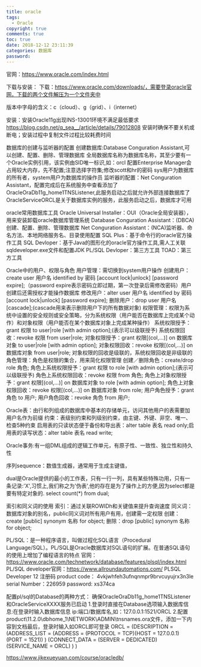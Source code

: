 ```yaml
---
title: oracle
tags:
  - Oracle 
copyright: true
comments: true
toc: true
date: 2018-12-12 23:11:39
categories: 数据库
password:
---
```


官网：https://www.oracle.com/index.html

下载与安装：
下载：https://www.oracle.com/downloads/，需要登录oracle官网，下载的两个文件解压为一个文件夹中

版本中字母的含义：c（cloud）、g（grid）、i（internet）

安装：安装Oracle11g出现INS-13001环境不满足最低要求 https://blog.csdn.net/q_sea__/article/details/79012808
安装时确保不要关机或断电；安装过程中复制文件过程比较耗费时间

数据库的创建与监听器的配置
创建数据库:Database Conguration Assistant,可以创建、配置、删除、管理数据库
全局数据库名称为数据库名称，其至少要有一个Oracle实例引用，该实例由SID唯一标识,如：orcl
配置Enterprise Manager会占用较大内存，先不配置;注意选择字符集;修改scott和hr的密码
sys用户为数据库的所有者，system用户为数据库的操作员
监听器的配置：Net Conguration Assistant，配置完成后在系统服务中查看添加了OracleOraDb11g_home1TNSListener,此服务启动之后就允许外部连接数据库了
OracleServiceORCL是关于数据库实例的服务，此服务启动之后，数据库才可用

oracle常用数据库工具
Oracle Universal Installer：OUI（Oracle全局安装器），用来安装卸载oracle数据库管理系统
Database Conguration Assistant：(DBCA)创建、配置、删除、管理数据库
Net Conguration Assistant：(NCA)监听器、命名方法、本地网络服务名、目录使用配置
SQL Plus：基于命令行的oracle官方操作工具
SQL Devloper：基于Java的图形化的oracle官方操作工具,需人工关联sqldeveloper.exe文件和配置JDK
PL/SQL Devloper：第三方工具
TOAD：第三方工具

Oracle中的用户、权限与角色
用户管理：需切换到system用户操作
    创建用户：create user 用户名 identified by 密码 [account lock|unlock] [password expire];（password expire表示密码立即过期，第一次登录后需修改密码）用户创建后还需授权才能操作数据库
    修改用户：alter user 用户名 identified by 密码 [account lock|unlock] [password expire];
    删除用户：drop user 用户名 [cascade];(cascade用来表示删除用户下的所有数据对象)
权限管理：权限为系统中设置的安全规则或安全策略，分为系统权限（用户能否在数据库上完成某个动作）和对象权限（用户能否在某个数据库对象上完成某种操作）
    系统权限授予：grant 权限 to user|role [with admin option];(表示可以级联授予)
    系统权限回收：revoke 权限 from user|role;
    对象权限授予：grant 权限[(col,...)] on 数据库对象 to user|role [with admin option];
    对象权限回收：revoke 权限[(col,...)] on 数据库对象 from user|role;
    对象权限的回收是级联的，系统权限回收是非级联的
角色管理：角色是权限的集合，用来简化权限管理
    创建／删除角色：create/drop role 角色;
    角色上系统权限授予：grant 权限 to role [with admin option];(表示可以级联授予)
    角色上系统权限回收：revoke 权限 from 角色;
    角色上对象权限授予：grant 权限[(col,...)] on 数据库对象 to role [with admin option]; 
    角色上对象权限回收：revoke 权限[(col,...)] on 数据库对象 from role;
    用户角色授予：grant 角色 to 用户;
    用户角色回收：revoke 角色 from 用户;
    
Oracle表：由行和列组成的数据库中基本的存储单元，访问其他用户的表需要加用户名作为前缀
约束：表级别约束和列级别约束，由主键、外键、非空、唯一、检查5种约束
启用表的只读状态便于备份和导出表：alter table 表名 read only;启用表的读写状态：alter table 表名 read write;

Oracle事务:有一组DML组成的逻辑工作单元，有原子性、一致性、独立性和持久性

序列sequence：数值生成器，通常用于生成主键值，

dual是Oracle提供的最小的工作表，只有一行一列，具有某些特殊功用，只有一条记录:'X',习惯上,我们称之为'伪表',他的存在是为了操作上的方便,因为select都是要有特定对象的.
select count(*) from dual;

索引和同义词的使用
索引：通过关联ROWIDh和关键值来提升查询速度
同义词：数据库对象的别名，public同义词对所有用户有用，创建需一定权限
    创建：create [public] synonym 名称 for object;
    删除：drop [public] synonym 名称 for object;

PL/SQL：是一种程序语言，叫做过程化SQL语言（Procedural Language/SQL）。PL/SQL是Oracle数据库对SQL语句的扩展。在普通SQL语句的使用上增加了编程语言的特点
官网：https://www.oracle.com/technetwork/database/features/plsql/index.html
PL/SQL developer官网：https://www.allroundautomations.com/
PLSQL Developer 12 注册码
product code： 4vkjwhfeh3ufnqnmpr9brvcuyujrx3n3le 
serial Number：226959 
password: xs374ca

配置pl/sql的Database的两种方式：
确保OracleOraDb11g_home1TNSListener和OracleServiceXXXX服务已启动
1.登录时直接在Database选项输入数据库信息:在登录时输入数据库信息 ip:端口/数据库名,如：127.0.0.1:1521/ORCL
2.配置product\11.2.0\dbhome_1\NETWORK\ADMIN\tnsnames.ora文件，添加一下内容到文档最后，登录时输入如ORCL即可登录
ORCL =
  (DESCRIPTION =
    (ADDRESS_LIST =
        (ADDRESS = (PROTOCOL = TCP)(HOST = 127.0.0.1)(PORT = 1521))
    )
    (CONNECT_DATA =
            (SERVER = DEDICATED)
        (SERVICE_NAME = ORCL)
    )
  )
  
https://www.jikexueyuan.com/course/oracledb/
